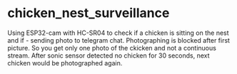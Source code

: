 # chicken_nest_surveillance
Using ESP32-cam with HC-SR04 to check if a chicken is sitting on the nest and if - sending photo to telegram chat. Photographing is blocked after first picture. So you get only one photo of the ckicken and not a continuous stream. After sonic sensor detected no chicken for 30 seconds, next chicken would be photographed again.
